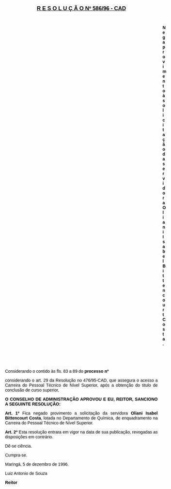 <BODY TEXT="#000000">

<B><U><FONT FACE="Arial" SIZE=4><P ALIGN="CENTER">R E S O L U &Ccedil; &Atilde; O  Nº  586/96 - CAD</P>
</B></U></FONT><FONT FACE="Arial"><P ALIGN="JUSTIFY"></P>
<P ALIGN="JUSTIFY">&nbsp;</P><DIR>
<DIR>
<DIR>
<DIR>
<DIR>
<DIR>
<DIR>
<DIR>
<DIR>
<DIR>
<DIR>
<DIR>
<DIR>

<B><P ALIGN="JUSTIFY">Nega provimento &agrave; solicita&ccedil;&atilde;o da servidora Oliani Isabel Bittencourt Costa.</P>
</B><P ALIGN="JUSTIFY"></P>
<P ALIGN="JUSTIFY">&nbsp;</P>
<P ALIGN="JUSTIFY">&nbsp;</P></DIR>
</DIR>
</DIR>
</DIR>
</DIR>
</DIR>
</DIR>
</DIR>
</DIR>
</DIR>
</DIR>
</DIR>
</DIR>

<P ALIGN="JUSTIFY">Considerando o contido &agrave;s fls. 83 a 89 do <B>processo nº </P>
</B><P ALIGN="JUSTIFY">considerando o art. 29 da Resolu&ccedil;&atilde;o no 476/95-CAD, que assegura o acesso a Carreira do Pessoal T&eacute;cnico de N&iacute;vel Superior, ap&oacute;s a obten&ccedil;&atilde;o do titulo de conclus&atilde;o de curso superior,</P>
<P ALIGN="JUSTIFY"></P>
<B><P ALIGN="JUSTIFY">O CONSELHO DE ADMINISTRA&Ccedil;&Atilde;O APROVOU E EU, REITOR, SANCIONO A SEGUINTE RESOLU&Ccedil;&Atilde;O:</P>
</B><P ALIGN="JUSTIFY"></P>
<B><P ALIGN="JUSTIFY">Art. 1º</B> Fica negado provimento a solicita&ccedil;&atilde;o da servidora <B>Oliani Isabel Bittencourt Costa</B>, lotada no Departamento de Qu&iacute;mica, de enquadramento na Carreira do Pessoal T&eacute;cnico de N&iacute;vel Superior.</P>
<B><P ALIGN="JUSTIFY">Art. 2º</B> Esta resolu&ccedil;&atilde;o entrara em vigor na data de sua publica&ccedil;&atilde;o, revogadas as disposi&ccedil;&otilde;es em contr&aacute;rio. </P>
<P ALIGN="JUSTIFY">D&ecirc;-se ci&ecirc;ncia.</P>
<P ALIGN="JUSTIFY">Cumpra-se.</P>
<P ALIGN="JUSTIFY">Maring&aacute;, 5 de dezembro de 1996.</P>
<P ALIGN="JUSTIFY"></P>
<P ALIGN="JUSTIFY">Luiz Antonio de Souza</P>
<B><P ALIGN="JUSTIFY">Reitor </P></B></FONT></BODY>
